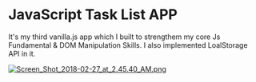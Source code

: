 # JavaScript Task List APP
It's my third vanilla.js app which I built to strengthem my core Js Fundamental & DOM Manipulation Skills. I also implemented LoalStorage API in it.

[![Screen_Shot_2018-02-27_at_2.45.40_AM.png](https://s10.postimg.org/5q67d8vi1/Screen_Shot_2018-02-27_at_2.45.40_AM.png)](https://postimg.org/image/x0ril5yet/)
